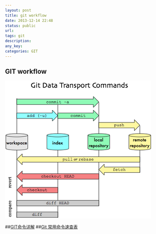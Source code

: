 ```yaml
---
layout: post
title: git workflow
date: 2013-12-14 22:48
status: public
url:
tags: git
description: 
any_key:
categories: GIT
---
```


## GIT workflow
![alt My Git Workflow](/images/figures/git-transport.png)

##[GIT命令详解](http://blog.csdn.net/ithomer/article/details/7529022)
##[Git 常用命令速查表](http://blog.csdn.net/ithomer/article/details/7529841)
